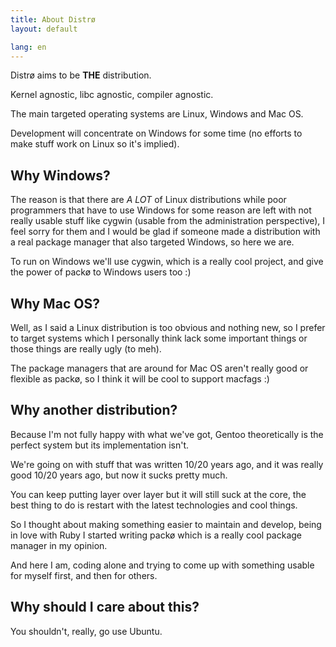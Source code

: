 ```yaml
---
title: About Distrø
layout: default

lang: en
---
```


Distrø aims to be **THE** distribution.

Kernel agnostic, libc agnostic, compiler agnostic.

The main targeted operating systems are Linux, Windows and Mac OS.

Development will concentrate on Windows for some time (no efforts to make stuff work on Linux so it's implied).

Why Windows?
------------
The reason is that there are _A LOT_ of Linux distributions while poor programmers that have to use Windows for some reason are left with not really usable stuff like cygwin (usable from the administration perspective), I feel sorry for them and I would be glad if someone made a distribution with a real package manager that also targeted Windows, so here we are.

To run on Windows we'll use cygwin, which is a really cool project, and give the power of packø to Windows users too :)

Why Mac OS?
-----------
Well, as I said a Linux distribution is too obvious and nothing new, so I prefer to target systems which I personally think lack some important things or those things are really ugly (to meh).

The package managers that are around for Mac OS aren't really good or flexible as packø, so I think it will be cool to support macfags :)

Why another distribution?
-------------------------
Because I'm not fully happy with what we've got, Gentoo theoretically is the perfect system but its implementation isn't.

We're going on with stuff that was written 10/20 years ago, and it was really good 10/20 years ago, but now it sucks pretty much.

You can keep putting layer over layer but it will still suck at the core, the best thing to do is restart with the latest technologies and cool things.

So I thought about making something easier to maintain and develop, being in love with Ruby I started writing packø which is a really cool package manager in my opinion.

And here I am, coding alone and trying to come up with something usable for myself first, and then for others.

Why should I care about this?
-----------------------------
You shouldn't, really, go use Ubuntu.
